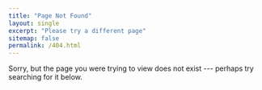 ```yaml
---
title: "Page Not Found"
layout: single
excerpt: "Please try a different page"
sitemap: false
permalink: /404.html
---
```


Sorry, but the page you were trying to view does not exist --- perhaps try searching for it below.
<script type="text/javascript">
  var GOOG_FIXURL_LANG = 'en';
  var GOOG_FIXURL_SITE = '{{ site.url }}'
</script>
<script type="text/javascript"
  src="//linkhelp.clients.google.com/tbproxy/lh/wm/fixurl.js">
</script>
